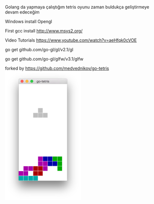 Golang da yapmaya çalıştığım tetris oyunu zaman buldukça geliştirmeye devam edeceğim 

Windows install Opengl 

First gcc install http://www.msys2.org/

Video Tutorials 
https://www.youtube.com/watch?v=aeHfqk0cVOE

go get github.com/go-gl/gl/v2.1/gl

go get github.com/go-gl/glfw/v3.1/glfw

forked by https://github.com/medvednikov/go-tetris
<img src='https://raw.githubusercontent.com/medvednikov/go-tetris/screenshot/screenshot.png' width=250>
